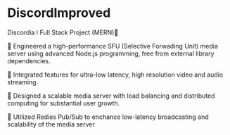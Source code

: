 ﻿# DiscordImproved
 Discordia ǀ Full Stack Project (MERN)
 
 Engineered a high-performance SFU (Selective Forwading Unit) media 
server using advanced Node.js programming, free from external library 
dependencies.

 Integrated features for ultra-low latency, high resolution video and 
audio streaming.

 Designed a scalable media server with load balancing and distributed 
computing for substantial user growth.

 Utilized Redies Pub/Sub to enchance low-latency broadcasting and 
scalability of the media server
